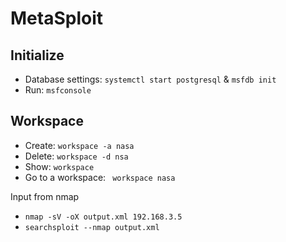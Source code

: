 # MetaSploit

## Initialize
- Database settings: ```systemctl start postgresql``` & ```msfdb init```
- Run: ```msfconsole```  

## Workspace
- Create: ```workspace -a nasa``` 
- Delete: ```workspace -d nsa```
- Show: ```workspace```  
- Go to a workspace: ``` workspace nasa```










Input from nmap
- ```nmap -sV -oX output.xml 192.168.3.5```
- ```searchsploit --nmap output.xml```
